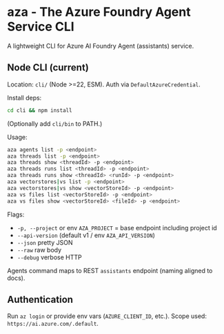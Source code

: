 # aza - The Azure Foundry Agent Service CLI

A lightweight CLI for Azure AI Foundry Agent (assistants) service.

## Node CLI (current)

Location: `cli/` (Node >=22, ESM). Auth via `DefaultAzureCredential`.

Install deps:

```bash
cd cli && npm install
```

(Optionally add `cli/bin` to PATH.)

Usage:

```bash
aza agents list -p <endpoint>
aza threads list -p <endpoint>
aza threads show <threadId> -p <endpoint>
aza threads runs list <threadId> -p <endpoint>
aza threads runs show <threadId> <runId> -p <endpoint>
aza vectorstores|vs list -p <endpoint>
aza vectorstores|vs show <vectorStoreId> -p <endpoint>
aza vs files list <vectorStoreId> -p <endpoint>
aza vs files show <vectorStoreId> <fileId> -p <endpoint>
```

Flags:

- `-p, --project` or env `AZA_PROJECT` = base endpoint including project id
- `--api-version` (default v1 / env `AZA_API_VERSION`)
- `--json` pretty JSON
- `--raw` raw body
- `--debug` verbose HTTP

Agents command maps to REST `assistants` endpoint (naming aligned to docs).

## Authentication

Run `az login` or provide env vars (`AZURE_CLIENT_ID`, etc.). Scope used: `https://ai.azure.com/.default`.
